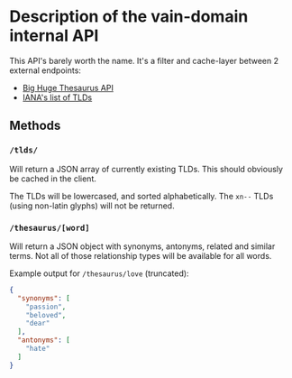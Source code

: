 # Description of the vain-domain internal API

This API's barely worth the name. It's a filter and cache-layer between 2
external endpoints:

 - [Big Huge Thesaurus API][]
 - [IANA's list of TLDs][]

## Methods

### `/tlds/`

Will return a JSON array of currently existing TLDs. This should obviously be
cached in the client.

The TLDs will be lowercased, and sorted alphabetically. The `xn--` TLDs (using
non-latin glyphs) will not be returned.

### `/thesaurus/[word]`

Will return a JSON object with synonyms, antonyms, related and similar terms.
Not all of those relationship types will be available for all words.

Example output for `/thesaurus/love` (truncated):

```json
{
  "synonyms": [
    "passion",
    "beloved",
    "dear"
  ],
  "antonyms": [
    "hate"
  ]
}
```

[Big Huge Thesaurus API]: http://words.bighugelabs.com/api.php
[IANA's list of TLDs]: https://www.icann.org/resources/pages/tlds-2012-02-25-en
